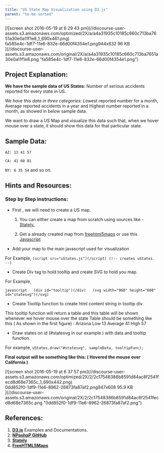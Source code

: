 ```yaml
---
title: "US State Map Visualization using D3.js"
parent: "to-be-sorted"
---
```


<div class="lightbox-wrapper">[![screen shot 2016-05-19 at 6 29 43 pm](//discourse-user-assets.s3.amazonaws.com/optimized/2X/a/a4a31935c10185c660c713ba7651a30e0a11f1e8_1_690x461.png)

<div class="meta"><span class="filename">fa585e4c-1df7-11e6-832e-66d00f4354e1.png</span><span class="informations">944x632 96 KB</span><span class="expand"></span></div>](//discourse-user-assets.s3.amazonaws.com/original/2X/a/a4a31935c10185c660c713ba7651a30e0a11f1e8.png "fa585e4c-1df7-11e6-832e-66d00f4354e1.png") </div>

## Project Explanation:

**We have the sample data of US States:** Number of serious accidents reported for every state in US.

_We have this data in three categories:_ Lowest reported number for a month, Average reported accidents in a year and Highest number reported in a month, as showed in below sample data.

We want to draw a US Map and visualize this data such that, when we hover mouse over a state, it should show this data for that particular state.

## Sample Data:

`AZ: 13 41 57`

`CA: 41 60 81`

`NY: 6 35 54` and so on.

## Hints and Resources:

### Step by Step instructions:

*   First , we will need to create a US map.
    1.  You can either create a map from scratch using sources like - [Stately.](https://intridea.github.io/stately/)

    2.  Get a already created map from [freehtml5maps](http://freehtml5maps.com) or use this [Javascript](http://bl.ocks.org/NPashaP/raw/a74faf20b492ad377312/3513ad985b2fa93ea35f2fc864cb30540c298171/uStates.js)
*   Add your map to the main javascript used for visualization

For Example, `(script src="uStates.js")(/script) (!-- creates uStates. --)`

*   Create Div tag to hold tooltip and create SVG to hold you map.

For Example,

`javascript  
(div id="tooltip")(/div)  
(svg width="960" height="600" id="statesvg")(/svg)` 

*   Create Tooltip function to create html content string in tooltip div.

This tooltip function will return a table and this table will be shown whenever we hover mouse over the state Table should be something like this ( As shown in the first figure) : Arizona Low 13 Average 41 High 57

*   Draw states on id (#statesvg in our example ) with data and tooltip function.

For example, `uStates.draw("#statesvg", sampleData, tooltipFunc);`

**Final output will be something like this: ( Hovered the mouse over California )**

<div class="lightbox-wrapper">[![screen shot 2016-05-19 at 6 37 57 pm](//discourse-user-assets.s3.amazonaws.com/optimized/2X/2/2c17548386b8591d84ac8f2541fecd8d68e7365c_1_690x442.png)

<div class="meta"><span class="filename">0dd852f0-1df9-11e6-8962-26873fa87af2.png</span><span class="informations">947x608 95.9 KB</span><span class="expand"></span></div>](//discourse-user-assets.s3.amazonaws.com/original/2X/2/2c17548386b8591d84ac8f2541fecd8d68e7365c.png "0dd852f0-1df9-11e6-8962-26873fa87af2.png") </div>

## References:

1.  [**D3.js**](https://d3js.org) Examples and Documentations.
2.  [**NPashaP GitHub**](https://github.com/NPashaP)
3.  [**Stately**](https://intridea.github.io/stately/)
4.  [**FreeHTML5Maps**](http://freehtml5maps.com)
